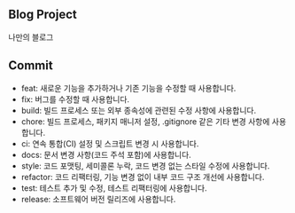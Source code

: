 ## Blog Project
나만의 블로그

## Commit
- feat: 새로운 기능을 추가하거나 기존 기능을 수정할 때 사용합니다.
- fix: 버그를 수정할 때 사용합니다.
- build: 빌드 프로세스 또는 외부 종속성에 관련된 수정 사항에 사용합니다.
- chore: 빌드 프로세스, 패키지 매니저 설정, .gitignore 같은 기타 변경 사항에 사용합니다.
- ci: 연속 통합(CI) 설정 및 스크립트 변경 시 사용합니다.
- docs: 문서 변경 사항(코드 주석 포함)에 사용합니다.
- style: 코드 포맷팅, 세미콜론 누락, 코드 변경 없는 스타일 수정에 사용합니다.
- refactor: 코드 리팩터링, 기능 변경 없이 내부 코드 구조 개선에 사용합니다.
- test: 테스트 추가 및 수정, 테스트 리팩터링에 사용합니다.
- release: 소프트웨어 버전 릴리즈에 사용합니다.